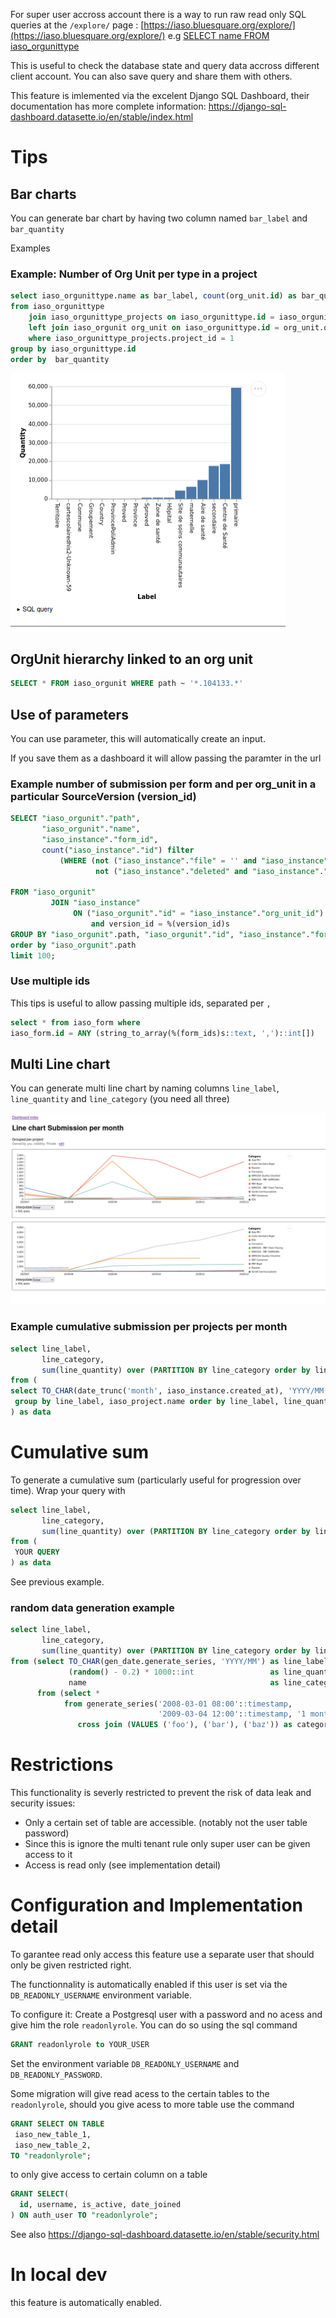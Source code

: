 For super user accross account there is a way to run raw read only SQL queries at the `/explore/` page : [https://iaso.bluesquare.org/explore/](https://iaso.bluesquare.org/explore/)
e.g [SELECT name FROM iaso_orgunittype](https://iaso.bluesquare.org/explore/?sql=select+name+from+iaso_orgunittype%3AMRkVISqY7UEDGEyyUtdg1A7sxl2eaHNOtgr6fqbkLj4)

This is useful to check the database state and query data accross different client account. You can also save query and share them with others.

This feature is imlemented via the excelent Django SQL Dashboard, their documentation has more complete information: 
https://django-sql-dashboard.datasette.io/en/stable/index.html


# Tips

## Bar charts
You can generate bar chart by having two column named `bar_label`  and `bar_quantity`
 
Examples
### Example: Number of Org Unit per type in a project
```sql
select iaso_orgunittype.name as bar_label, count(org_unit.id) as bar_quantity  
from iaso_orgunittype  
    join iaso_orgunittype_projects on iaso_orgunittype.id = iaso_orgunittype_projects.orgunittype_id  
    left join iaso_orgunit org_unit on iaso_orgunittype.id = org_unit.org_unit_type_id  
    where iaso_orgunittype_projects.project_id = 1  
group by iaso_orgunittype.id  
order by  bar_quantity
```
![Example sql bar chart.png](Example%20sql%20bar%20chart.png)
## OrgUnit hierarchy linked to an org unit
```sql
SELECT * FROM iaso_orgunit WHERE path ~ '*.104133.*'
```

## Use of parameters
You can use parameter, this will automatically create an input.

If you save them as a dashboard it will allow passing the paramter in the url
### Example number of submission per form and per org_unit in a particular SourceVersion (version_id)
```sql
SELECT "iaso_orgunit"."path",  
       "iaso_orgunit"."name",  
       "iaso_instance"."form_id",  
       count("iaso_instance"."id") filter  
           (WHERE (not ("iaso_instance"."file" = '' and "iaso_instance"."file" is not null) and  
                   not ("iaso_instance"."deleted" and "iaso_instance"."deleted" is not null))) as "instances_count"  
  
FROM "iaso_orgunit"  
         JOIN "iaso_instance"  
              ON ("iaso_orgunit"."id" = "iaso_instance"."org_unit_id")  
                  and version_id = %(version_id)s
GROUP BY "iaso_orgunit".path, "iaso_orgunit"."id", "iaso_instance"."form_id"  
order by "iaso_orgunit".path  
limit 100;
```


### Use multiple ids
This tips is useful to allow passing multiple ids, separated per `,`
```sql
select * from iaso_form where
iaso_form.id = ANY (string_to_array(%(form_ids)s::text, ',')::int[])
```

## Multi Line chart
You can generate multi line chart by naming columns `line_label`, `line_quantity` and `line_category` (you need all three)

![Example multi line chart.png](Example%20multi%20line%20chart.png)
### Example cumulative submission per projects per month

```sql
select line_label,
       line_category,
       sum(line_quantity) over (PARTITION BY line_category order by line_label) as line_quantity
from (
select TO_CHAR(date_trunc('month', iaso_instance.created_at), 'YYYY/MM') as line_label, count(*) as line_quantity,  iaso_project.name as line_category from iaso_instance inner join iaso_project on iaso_instance.project_id = iaso_project.id
 group by line_label, iaso_project.name order by line_label, line_quantity desc limit 200
) as data
```

# Cumulative sum
To generate a cumulative sum (particularly useful for progression over time). Wrap your query with 
```sql
select line_label,
       line_category,
       sum(line_quantity) over (PARTITION BY line_category order by line_label) as line_quantity
from (
 YOUR QUERY
) as data
```
See previous example.

### random data generation example
```sql
select line_label,  
       line_category,  
       sum(line_quantity) over (PARTITION BY line_category order by line_label) as line_quantity  
from (select TO_CHAR(gen_date.generate_series, 'YYYY/MM') as line_label,  
             (random() - 0.2) * 1000::int                 as line_quantity,  
             name                                         as line_category  
      from (select *  
            from generate_series('2008-03-01 08:00'::timestamp,  
                                 '2009-03-04 12:00'::timestamp, '1 month')) gen_date  
               cross join (VALUES ('foo'), ('bar'), ('baz')) as categories (name)) as data
```


# Restrictions
This functionality is severly restricted to prevent the risk of data leak and security issues:

* Only a certain set of table are accessible. (notably not the user table password)
* Since this is ignore the multi tenant rule only super user can be given access to it
* Access is read only (see implementation detail)



# Configuration and Implementation detail
To garantee read only access this feature use a separate user that should only be given restricted right.

The functionnality is automatically enabled if this user is set via the `DB_READONLY_USERNAME` environment variable.

To configure it:
Create a Postgresql user with a password and no acess and give him the role `readonlyrole`.
You can do so using the sql command
```sql
GRANT readonlyrole to YOUR_USER
```

Set the environment variable `DB_READONLY_USERNAME` and `DB_READONLY_PASSWORD`.

Some migration will give read acess to the certain tables to the `readonlyrole`, should you give acess to more table use the command

```sql
GRANT SELECT ON TABLE   
 iaso_new_table_1,
 iaso_new_table_2,
TO "readonlyrole";
```

to only give access to certain column on a table
```sql
GRANT SELECT(  
  id, username, is_active, date_joined  
) ON auth_user TO "readonlyrole";
```

See also https://django-sql-dashboard.datasette.io/en/stable/security.html

# In local dev
this feature is automatically enabled.
